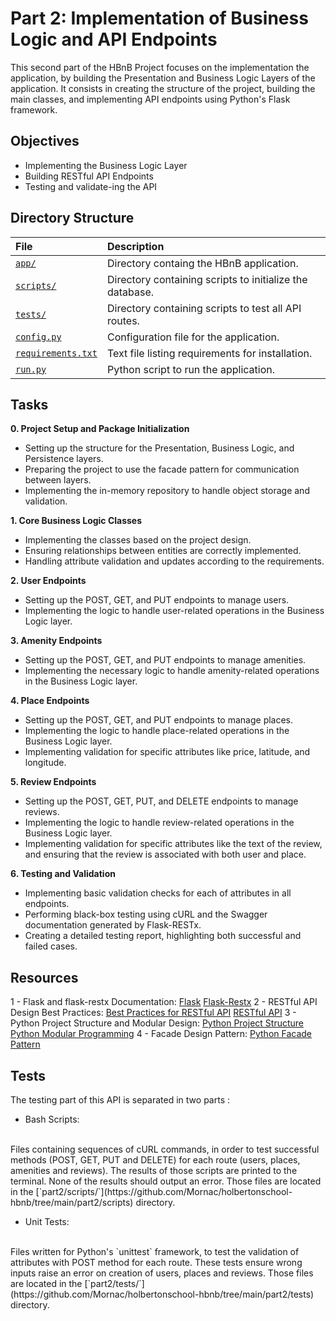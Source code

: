 # Part 2: Implementation of Business Logic and API Endpoints

This second part of the HBnB Project focuses on the implementation the application, by building the Presentation and Business Logic Layers of the application. It consists in creating the structure of the project, building the main classes, and implementing API endpoints using Python's Flask framework.

## Objectives

* Implementing the Business Logic Layer
* Building RESTful API Endpoints
* Testing and validate-ing the API

## Directory Structure

| File | Description |
| :---- | :--------- |
| [`app/`](https://github.com/gwendalminguy/holbertonschool-hbnb/tree/main/part2/app/) | Directory containg the HBnB application. |
| [`scripts/`](https://github.com/gwendalminguy/holbertonschool-hbnb/tree/main/part2/scripts/) | Directory containing scripts to initialize the database. |
| [`tests/`](https://github.com/gwendalminguy/holbertonschool-hbnb/tree/main/part2/tests/) | Directory containing scripts to test all API routes. |
| [`config.py`](https://github.com/gwendalminguy/holbertonschool-hbnb/tree/main/part2/config.py) | Configuration file for the application. |
| [`requirements.txt`](https://github.com/gwendalminguy/holbertonschool-hbnb/tree/main/part2/requirements.txt) | Text file listing requirements for installation. |
| [`run.py`](https://github.com/gwendalminguy/holbertonschool-hbnb/tree/main/part2/run.py) | Python script to run the application. |

## Tasks

**0. Project Setup and Package Initialization**
- Setting up the structure for the Presentation, Business Logic, and Persistence layers.
- Preparing the project to use the facade pattern for communication between layers.
- Implementing the in-memory repository to handle object storage and validation.

**1. Core Business Logic Classes**
- Implementing the classes based on the project design.
- Ensuring relationships between entities are correctly implemented.
- Handling attribute validation and updates according to the requirements.

**2. User Endpoints**
- Setting up the POST, GET, and PUT endpoints to manage users.
- Implementing the logic to handle user-related operations in the Business Logic layer.

**3. Amenity Endpoints**
- Setting up the POST, GET, and PUT endpoints to manage amenities.
- Implementing the necessary logic to handle amenity-related operations in the Business Logic layer.

**4. Place Endpoints**
- Setting up the POST, GET, and PUT endpoints to manage places.
- Implementing the logic to handle place-related operations in the Business Logic layer.
- Implementing validation for specific attributes like price, latitude, and longitude.

**5. Review Endpoints**
- Setting up the POST, GET, PUT, and DELETE endpoints to manage reviews.
- Implementing the logic to handle review-related operations in the Business Logic layer.
- Implementing validation for specific attributes like the text of the review, and ensuring that the review is associated with both user and place.

**6. Testing and Validation**
- Implementing basic validation checks for each of attributes in all endpoints.
- Performing black-box testing using cURL and the Swagger documentation generated by Flask-RESTx.
- Creating a detailed testing report, highlighting both successful and failed cases.

## Resources

1 - Flask and flask-restx Documentation:
[Flask](https://flask.palletsprojects.com/en/stable/)
[Flask-Restx](https://flask-restx.readthedocs.io/en/latest/)
2 - RESTful API Design Best Practices:
[Best Practices for RESTful API](https://www.vinaysahni.com/best-practices-for-a-pragmatic-restful-api)
[RESTful API](https://restfulapi.net/)
3 - Python Project Structure and Modular Design:
[Python Project Structure](https://docs.python-guide.org/writing/structure/)
[Python Modular Programming](https://realpython.com/python-modules-packages/)
4 - Facade Design Pattern:
[Python Facade Pattern](https://refactoring.guru/design-patterns/facade/python/example)

## Tests

The testing part of this API is separated in two parts :

- Bash Scripts:
<br>
Files containing sequences of cURL commands, in order to test successful methods (POST, GET, PUT and DELETE) for each route (users, places, amenities and reviews). The results of those scripts are printed to the terminal. None of the results should output an error.  Those files are located in the [`part2/scripts/`](https://github.com/Mornac/holbertonschool-hbnb/tree/main/part2/scripts) directory.

- Unit Tests:
<br>
Files written for Python's `unittest` framework, to test the validation of attributes with POST method for each route. These tests ensure wrong inputs raise an error on creation of users, places and reviews. Those files are located in the [`part2/tests/`](https://github.com/Mornac/holbertonschool-hbnb/tree/main/part2/tests) directory.
